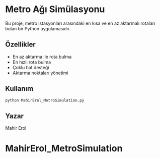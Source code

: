 
# Metro Ağı Simülasyonu

Bu proje, metro istasyonları arasındaki en kısa ve en az aktarmalı rotaları bulan bir Python uygulamasıdır.

## Özellikler
- En az aktarma ile rota bulma
- En hızlı rota bulma
- Çoklu hat desteği
- Aktarma noktaları yönetimi

## Kullanım
```python
python MahirErol_MetroSimulation.py
```

## Yazar
Mahir Erol

# MahirErol_MetroSimulation

